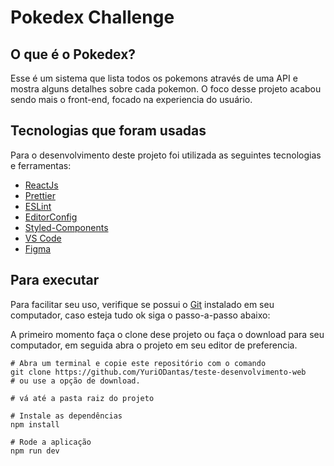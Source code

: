 # Pokedex Challenge

## O que é o Pokedex?

Esse é um sistema que lista todos os pokemons através de uma API e mostra alguns detalhes sobre cada pokemon. O foco desse projeto acabou sendo mais o front-end, focado na experiencia do usuário.

## Tecnologias que foram usadas

 Para o desenvolvimento deste projeto foi utilizada as seguintes tecnologias e ferramentas:

 * [ReactJs](https://reactjs.org/)
 * [Prettier](https://prettier.io/)
 * [ESLint](https://eslint.org/)
 * [EditorConfig](https://editorconfig.org/)
 * [Styled-Components](https://styled-components.com/)
 * [VS Code](https://code.visualstudio.com/)
 * [Figma](https://www.figma.com/)


## Para executar

Para facilitar seu uso, verifique se possui o [Git](https://git-scm.com/) instalado em seu computador, caso esteja tudo ok siga o passo-a-passo abaixo:

A primeiro momento faça o clone dese projeto ou faça o download para seu computador, em seguida abra o projeto em seu editor de preferencia.

```
# Abra um terminal e copie este repositório com o comando
git clone https://github.com/YuriODantas/teste-desenvolvimento-web
# ou use a opção de download.

# vá até a pasta raiz do projeto

# Instale as dependências
npm install

# Rode a aplicação
npm run dev
```
